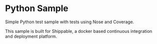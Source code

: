 Python Sample
=====================

Simple Python test sample with tests using Nose and Coverage.

This sample is built for Shippable, a docker based continuous integration and deployment platform.
